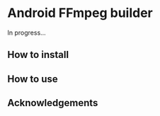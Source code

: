 Android FFmpeg builder
======================

In progress...


How to install
--------------



How to use
----------



Acknowledgements
----------------

